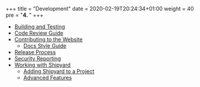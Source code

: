 +++
title = "Development"
date = 2020-02-19T20:24:34+01:00
weight = 40
pre = "<b>4. </b>"
+++

* [Building and Testing](building-testing)
* [Code Review Guide](code-review)
* [Contributing to the Website](website)
  * [Docs Style Guide](website/style-guide)
* [Release Process](release-process)
* [Security Reporting](security)
* [Working with Shipyard](shipyard)
  * [Adding Shipyard to a Project](shipyard/first-time)
  * [Advanced Features](shipyard/advanced)
